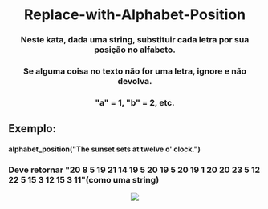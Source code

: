 <h1 align="center">Replace-with-Alphabet-Position


</h1>
<h3 align="center">Neste kata, dada uma string, substituir cada letra por sua posição no alfabeto.</h3>
<h3 align="center">Se alguma coisa no texto não for uma letra, ignore e não devolva.</h3>

<h3 align="center">"a" = 1, "b" = 2, etc.</h3>
<h2>Exemplo:</h2>

<h4 >alphabet_position("The sunset sets at twelve o' clock.")</h4>

<h3>Deve retornar "20 8 5 19 21 14 19 5 20 19 5 20 19 1 20 20 23 5 12 22 5 15 3 12 15 3 11"(como uma string)</h3>
<p align="center" height="50px" width="50px"><img src="https://user-images.githubusercontent.com/51273322/119203425-ff6ea480-ba60-11eb-9614-11ea054dc334.png" /></p>
